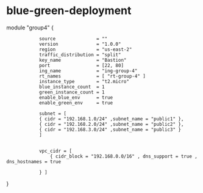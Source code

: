 # blue-green-deployment

module "group4" {

                source               = ""
                version              = "1.0.0"
                region               = "us-east-2"
                traffic_distribution = "split"
                key_name             = "Bastion"
                port                 = [22, 80]
                ing_name             = "ing-group-4"
                rt_names             = [ "rt-group-4" ]
                instance_type        = "t2.micro"
                blue_instance_count  = 1
                green_instance_count = 1
                enable_blue_env      = true
                enable_green_env     = true

                subnet = [
                { cidr = "192.168.1.0/24" ,subnet_name = "public1" },
                { cidr = "192.168.2.0/24" ,subnet_name = "public2" },
                { cidr = "192.168.3.0/24" ,subnet_name = "public3" }
                ]


                vpc_cidr = [
                    { cidr_block = "192.168.0.0/16" , dns_support = true , dns_hostnames = true
                
                } ]

}